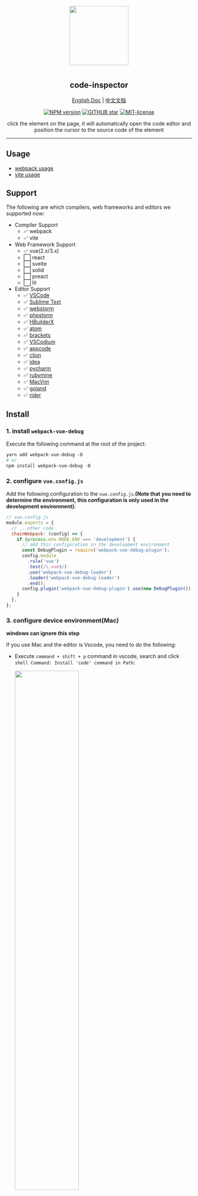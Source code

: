 <div align="center">
<img src="https://t4.wodetu.cn/2023/03/19/cbea9d31e70a335d4494cf9699c0ab97.png" width=160px" style="margin-bottom: 12px;" />

<p align="center">
  <h2>code-inspector</h2>
  <a href="https://github.com/zh-lx/webpack-vue-debug/blob/main/README.md">English Doc</a>
  |
  <a href="https://github.com/zh-lx/webpack-vue-debug/blob/main/docs/README-ZH.md">中文文档</a>
</p>

[![NPM version](https://img.shields.io/npm/v/webpack-vue-debug.svg)](https://www.npmjs.com/package/webpack-vue-debug)
[![GITHUB star](https://img.shields.io/github/stars/zh-lx/webpack-vue-debug.svg)](https://github.com/zh-lx/webpack-vue-debug)
[![MIT-license](https://img.shields.io/npm/l/webpack-vue-debug.svg)](https://opensource.org/licenses/MIT)

<p>click the element on the page, it will automatically open the code editor and position the cursor to the source code of the element</p>
</div>

<hr />

## Usage

- [webpack usage]()
- [vite usage]()

## Support

The following are which compilers, web frameworks and editors we supported now:

- Compiler Support
  - ✅ webpack
  - ✅ vite
- Web Framework Support
  - ✅ vue(2.x/3.x)
  - ⬜ react
  - ⬜ svelte
  - ⬜ solid
  - ⬜ preact
  - ⬜ lit
- Editor Support
  - ✅ [VSCode](https://code.visualstudio.com/)
  - ✅ [Sublime Text](https://www.sublimetext.com/)
  - ✅ [webstorm](https://www.jetbrains.com/webstorm/)
  - ✅ [phpstorm](https://www.jetbrains.com/phpstorm/)
  - ✅ [HBuilderX](https://www.dcloud.io/hbuilderx.html)
  - ✅ [atom](https://atom.io/)
  - ✅ [brackets](https://brackets.io/)
  - ✅ [VSCodium](https://vscodium.com/)
  - ✅ [appcode](https://www.jetbrains.com/objc/)
  - ✅ [clion](https://www.jetbrains.com/clion/)
  - ✅ [idea](https://www.jetbrains.com/idea/)
  - ✅ [pycharm](https://www.jetbrains.com/pycharm/)
  - ✅ [rubymine](https://www.jetbrains.com/ruby/)
  - ✅ [MacVim](https://macvim-dev.github.io/macvim/)
  - ✅ [goland](https://www.jetbrains.com/go/)
  - ✅ [rider](https://www.jetbrains.com/rider/)

## Install

### 1. install `webpack-vue-debug`

Execute the following command at the root of the project:

```perl
yarn add webpack-vue-debug -D
# or
npm install webpack-vue-debug -D
```

### 2. configure `vue.config.js`

Add the following configuration to the `vue.config.js`.<b>(Note that you need to determine the environment, this configuration is only used in the development environment)</b>:

```js
// vue.config.js
module.exports = {
  // ...other code
  chainWebpack: (config) => {
    if (process.env.NODE_ENV === 'development') {
      // add this configuration in the development environment
      const DebugPlugin = require('webpack-vue-debug-plugin');
      config.module
        .rule('vue')
        .test(/\.vue$/)
        .use('webpack-vue-debug-loader')
        .loader('webpack-vue-debug-loader')
        .end();
      config.plugin('webpack-vue-debug-plugin').use(new DebugPlugin());
    }
  },
};
```

### 3. configure device environment(Mac)

<b>windows can ignore this step</b>

If you use Mac and the editor is Vscode, you need to do the following:

- Execute `command + shift + p` command in vscode, search and click `shell Command: Install 'code' command in Path`:

  <img src="https://s3.bmp.ovh/imgs/2021/08/a99ec7b8e93f55fd.png" width="60%" />

- If the following popup window appears, your configuration is successful:

  <img src="https://s3.bmp.ovh/imgs/2021/08/c3d00a8efbb20feb.png" width="40%" />

- If the editor doesn't open automatically when you click on a page element with the plugin enabled, it could be because of system permissions or other issues that prevent the plugin from reading the programs currently running on your computer. Please add a file named `.env.local` to your project root directory, the contents of the file are as follows:

  ```perl
  # editor

  VUE_EDITOR=code
  ```

## Use and effect

As shown in the figure below, click the floating window with V mark in the page. When it turns green, it means that the function is turned on. (click again to turn off the function)<br/>

When the function is turned on, the information will appear when the mouse moves to the page element. Click the element, it will open vscode and jump to the source code of element.

![](https://s3.bmp.ovh/imgs/2021/08/b71d54d5d9c29640.gif)

## Performance

Tested by several large and medium-sized projects, the impact on the performance of build and rebuild is negligible.

## List of supported editors

The list of editors currently supported by the plugin is as follows:

- [VSCode](https://code.visualstudio.com/)
- [Sublime Text](https://www.sublimetext.com/)
- [webstorm](https://www.jetbrains.com/webstorm/)
- [phpstorm](https://www.jetbrains.com/phpstorm/)
- [HBuilderX](https://www.dcloud.io/hbuilderx.html)
- [atom](https://atom.io/)
- [brackets](https://brackets.io/)
- [VSCodium](https://vscodium.com/)
- [appcode](https://www.jetbrains.com/objc/)
- [clion](https://www.jetbrains.com/clion/)
- [idea](https://www.jetbrains.com/idea/)
- [pycharm](https://www.jetbrains.com/pycharm/)
- [rubymine](https://www.jetbrains.com/ruby/)
- [MacVim](https://macvim-dev.github.io/macvim/)
- [goland](https://www.jetbrains.com/go/)
- [rider](https://www.jetbrains.com/rider/)

If you are using another code editor and want to use the plugin, please leave a message in issue, I will support it.
